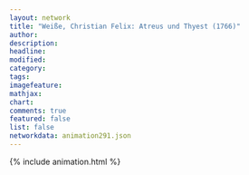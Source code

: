 ```yaml
---
layout: network
title: "Weiße, Christian Felix: Atreus und Thyest (1766)"
author:
description:
headline:
modified:
category:
tags:
imagefeature: 
mathjax: 
chart: 
comments: true
featured: false
list: false
networkdata: animation291.json
---
```

{% include animation.html %}
